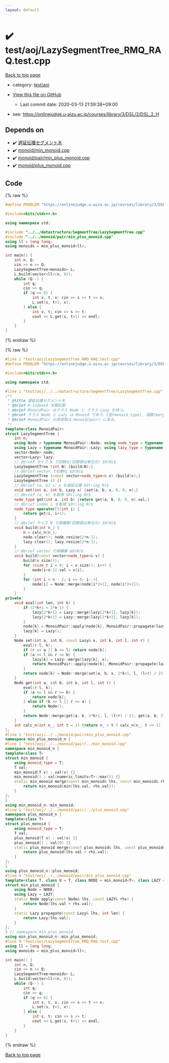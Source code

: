 ```yaml
---
layout: default
---
```


<!-- mathjax config similar to math.stackexchange -->
<script type="text/javascript" async
  src="https://cdnjs.cloudflare.com/ajax/libs/mathjax/2.7.5/MathJax.js?config=TeX-MML-AM_CHTML">
</script>
<script type="text/x-mathjax-config">
  MathJax.Hub.Config({
    TeX: { equationNumbers: { autoNumber: "AMS" }},
    tex2jax: {
      inlineMath: [ ['$','$'] ],
      processEscapes: true
    },
    "HTML-CSS": { matchFontHeight: false },
    displayAlign: "left",
    displayIndent: "2em"
  });
</script>

<script type="text/javascript" src="https://cdnjs.cloudflare.com/ajax/libs/jquery/3.4.1/jquery.min.js"></script>
<script src="https://cdn.jsdelivr.net/npm/jquery-balloon-js@1.1.2/jquery.balloon.min.js" integrity="sha256-ZEYs9VrgAeNuPvs15E39OsyOJaIkXEEt10fzxJ20+2I=" crossorigin="anonymous"></script>
<script type="text/javascript" src="../../../assets/js/copy-button.js"></script>
<link rel="stylesheet" href="../../../assets/css/copy-button.css" />


# :heavy_check_mark: test/aoj/LazySegmentTree_RMQ_RAQ.test.cpp

<a href="../../../index.html">Back to top page</a>

* category: <a href="../../../index.html#0d0c91c0cca30af9c1c9faef0cf04aa9">test/aoj</a>
* <a href="{{ site.github.repository_url }}/blob/master/test/aoj/LazySegmentTree_RMQ_RAQ.test.cpp">View this file on GitHub</a>
    - Last commit date: 2020-03-13 21:59:38+09:00


* see: <a href="https://onlinejudge.u-aizu.ac.jp/courses/library/3/DSL/2/DSL_2_H">https://onlinejudge.u-aizu.ac.jp/courses/library/3/DSL/2/DSL_2_H</a>


## Depends on

* :heavy_check_mark: <a href="../../../library/datastructure/SegmentTree/LazySegmentTree.cpp.html">遅延伝播セグメント木</a>
* :heavy_check_mark: <a href="../../../library/monoid/min_monoid.cpp.html">monoid/min_monoid.cpp</a>
* :heavy_check_mark: <a href="../../../library/monoid/pair/min_plus_monoid.cpp.html">monoid/pair/min_plus_monoid.cpp</a>
* :heavy_check_mark: <a href="../../../library/monoid/plus_monoid.cpp.html">monoid/plus_monoid.cpp</a>


## Code

<a id="unbundled"></a>
{% raw %}
```cpp
#define PROBLEM "https://onlinejudge.u-aizu.ac.jp/courses/library/3/DSL/2/DSL_2_H"

#include<bits/stdc++.h>

using namespace std;

#include "../../datastructure/SegmentTree/LazySegmentTree.cpp"
#include "../../monoid/pair/min_plus_monoid.cpp"
using ll = long long;
using monoids = min_plus_monoid<ll>;

int main() {
	int n, Q;
	cin >> n >> Q;
	LazySegmentTree<monoids> L;
	L.build(vector<ll>(n, 0));
	while (Q--) {
		int q;
		cin >> q;
		if (q == 0) {
			int s, t, x; cin >> s >> t >> x;
			L.set(s, t+1, x);
		} else {
			int s, t; cin >> s >> t;
			cout << L.get(s, t+1) << endl;
		}
	}
}
```
{% endraw %}

<a id="bundled"></a>
{% raw %}
```cpp
#line 1 "test/aoj/LazySegmentTree_RMQ_RAQ.test.cpp"
#define PROBLEM "https://onlinejudge.u-aizu.ac.jp/courses/library/3/DSL/2/DSL_2_H"

#include<bits/stdc++.h>

using namespace std;

#line 1 "test/aoj/../../datastructure/SegmentTree/LazySegmentTree.cpp"
/**
 * @title 遅延伝播セグメント木
 * @brief 0-indexed 半開区間
 * @brief MonoidPair はクラス Node と クラス Lazy を持つ。
 * @brief クラス Node と Lazy は Monoid であり、{型(monoid_type), 演算(merge), 単位元(default constructor), constructor(monoid_type)} の4つを持つ。
 * @brief MonoidPair の具体例は monoid/pair/ にある。
 */
template<class MonoidPair>
struct LazySegmentTree {
	int n;
	using Node = typename MonoidPair::Node; using node_type = typename MonoidPair::Node::monoid_type;
	using Lazy = typename MonoidPair::Lazy; using lazy_type = typename MonoidPair::Lazy::monoid_type;
	vector<Node> node;
	vector<Lazy> lazy;
	// @brief サイズ N で初期化(初期値は単位元) $O(N)$
	LazySegmentTree (int N) {build(N);}
	// @brief vector で初期化 $O(N)$
	LazySegmentTree (const vector<node_type>& v) {build(v);}
	LazySegmentTree () {}
	// @brief (a, b] に x を遅延伝播 $O(\log N)$
	void set(int a, int b, Lazy x) {set(a, b, x, 0, 0, n);}
	// @brief (a, b] を取得 $O(\log N)$
	node_type get(int a, int b) {return get(a, b, 0, 0, n).val;}
	// @brief index i を取得 $O(\log N)$
	node_type operator[](int i) {
		return get(i, i+1);
	}
	// @brief サイズ N で再構築(初期値は単位元) $O(N)$
	void build(int n_) {
		n = calc_n(n_);
		node.clear(); node.resize(2*n-1);
		lazy.clear(); lazy.resize(2*n-1);
	}
	// @brief vector で再構築 $O(N)$
	void build(const vector<node_type>& v) {
		build(v.size());
		for (size_t i = 0; i < v.size(); i++) {
			node[i+n-1].val = v[i];
		}
		for (int i = n - 2; i >= 0; i--){
			node[i] = Node::merge(node[i*2+1], node[i*2+2]);
		}
	}
private:
	void eval(int len, int k) {
		if (2*k+1 < 2*n-1) {
			lazy[2*k+1] = Lazy::merge(lazy[2*k+1], lazy[k]);
			lazy[2*k+2] = Lazy::merge(lazy[2*k+2], lazy[k]);
		}
		node[k] = MonoidPair::apply(node[k], MonoidPair::propagate(lazy[k], len));
		lazy[k] = Lazy();
	}
	Node set(int a, int b, const Lazy& x, int k, int l, int r) {
		eval(r-l, k);
		if (r <= a || b <= l) return node[k];
		if (a <= l && r <= b) {
			lazy[k] = Lazy::merge(lazy[k], x);
			return MonoidPair::apply(node[k], MonoidPair::propagate(lazy[k], r - l));
		}
		return node[k] = Node::merge(set(a, b, x, 2*k+1, l, (l+r) / 2), set(a, b, x, 2*k+2, (l+r) / 2, r));
	}
	Node get(int a, int b, int k, int l, int r) {
		eval(r-l, k);
		if (a <= l && r <= b) {
			return node[k];
		} else if (b <= l || r <= a) {
			return Node();
		}
		return Node::merge(get(a, b, 2*k+1, l, (l+r) / 2), get(a, b, 2*k+2, (l+r) / 2, r));
	}
	int calc_n(int n_, int t = 1) {return n_ > t ? calc_n(n_, t << 1) : t;}
};
#line 1 "test/aoj/../../monoid/pair/min_plus_monoid.cpp"
namespace min_plus_monoid_n {
#line 1 "test/aoj/../../monoid/pair/../min_monoid.cpp"
namespace min_monoid_n {
template<class T>
struct min_monoid {
	using monoid_type = T;
	T val;
	min_monoid(T v) : val(v) {}
	min_monoid() : val(numeric_limits<T>::max()) {}
	static min_monoid merge(const min_monoid& lhs, const min_monoid& rhs) {
		return min_monoid(min(lhs.val, rhs.val));
	}
};
}
using min_monoid_n::min_monoid;
#line 1 "test/aoj/../../monoid/pair/../plus_monoid.cpp"
namespace plus_monoid_n {
template<class T>
struct plus_monoid {
	using monoid_type = T;
	T val;
	plus_monoid(T v) : val(v) {}
	plus_monoid() : val(0) {}
	static plus_monoid merge(const plus_monoid& lhs, const plus_monoid& rhs) {
		return plus_monoid(lhs.val + rhs.val);
	}
};
}
using plus_monoid_n::plus_monoid;
#line 4 "test/aoj/../../monoid/pair/min_plus_monoid.cpp"
template<class T, class U = T, class NODE = min_monoid<T>, class LAZY = plus_monoid<U>>
struct min_plus_monoid {
	using Node = NODE;
	using Lazy = LAZY;
	static Node apply(const Node& lhs, const LAZY& rhs) {
		return Node(lhs.val + rhs.val);
	}
	static Lazy propagate(const Lazy& lhs, int len) {
		return Lazy(lhs.val);
	}
};
} // namespace min_plus_monoid
using min_plus_monoid_n::min_plus_monoid;
#line 9 "test/aoj/LazySegmentTree_RMQ_RAQ.test.cpp"
using ll = long long;
using monoids = min_plus_monoid<ll>;

int main() {
	int n, Q;
	cin >> n >> Q;
	LazySegmentTree<monoids> L;
	L.build(vector<ll>(n, 0));
	while (Q--) {
		int q;
		cin >> q;
		if (q == 0) {
			int s, t, x; cin >> s >> t >> x;
			L.set(s, t+1, x);
		} else {
			int s, t; cin >> s >> t;
			cout << L.get(s, t+1) << endl;
		}
	}
}

```
{% endraw %}

<a href="../../../index.html">Back to top page</a>

